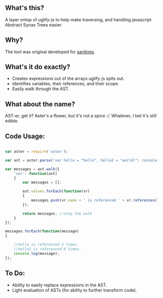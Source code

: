 What's this?
------------

A layer ontop of uglify-js to help make traversing, and handling javascript Abstract Synax Trees easier. 

Why?
----

The tool was original developed for [sardines](https://github.com/spiceapps/sardines).

What's it do exactly?
---------------------

- Creates expressions out of the arrays uglify-js spits out.
- Identifies variables, their references, and their scope.
- Easily walk through the AST.

What about the name?
--------------------

AST-er, get it? Aster's a flower, but it's not a spice :/. Whatever, I bet it's still edible.


Code Usage:
-----------

````javascript

var aster = require('aster');

var ast = aster.parse('var hello = "hello", hello2 = "world!"; console.log(hello); var anotherRef = hello;');

var messages = ast.walk({
	'var': function(ast)
	{
		var messages = [];

		ast.values.forEach(function(vr)
		{
			messages.push(vr.name + ' is referenced ' + vr.references().length + ' times.');
		});

		return messages; //stop the walk
	}
});

messages.forEach(function(message)
{

	//hello is referenced 2 times.
	//hello2 is referenced 0 times.
	console.log(message);
});

````


To Do:
-----

- Ability to easily replace expressions in the AST.
- Light evaluation of ASTs (for ability to further transform code).








